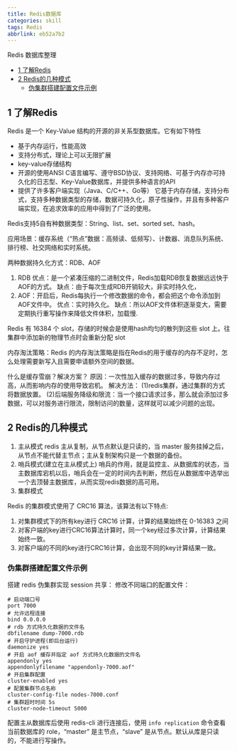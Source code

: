 ```yaml
---
title: Redis数据库
categories: skill
tags: Redis
abbrlink: eb52a7b2
---
```


Redis 数据库整理

<!-- more -->

<!-- @import "[TOC]" {cmd="toc" depthFrom=2 depthTo=6 orderedList=true} -->

<!-- code_chunk_output -->

- [1 了解Redis](#1-了解redis)
- [2 Redis的几种模式](#2-redis的几种模式)
  - [伪集群搭建配置文件示例](#伪集群搭建配置文件示例)

<!-- /code_chunk_output -->

## 1 了解Redis

Redis 是一个 Key-Value 结构的开源的非关系型数据库。它有如下特性

- 基于内存运行，性能高效
- 支持分布式，理论上可以无限扩展
- key-value存储结构
- 开源的使用ANSI C语言编写、遵守BSD协议、支持网络、可基于内存亦可持久化的日志型、Key-Value数据库，并提供多种语言的API
- 提供了许多客户端实现（Java、C/C++、Go等）
它基于内存存储，支持分布式，支持多种数据类型的存储，数据可持久化，原子性操作，并且有多种客户端实现，在追求效率的应用中得到了广泛的使用。

Redis支持5自有种数据类型：String、list、set、sorted set、hash。

应用场景：缓存系统（“热点”数据：高频读、低频写）、计数器、消息队列系统、排行榜、社交网络和实时系统。

两种数据持久化方式：RDB、AOF

1. RDB
优点：是一个紧凑压缩的二进制文件，Redis加载RDB恢复数据远远快于AOF的方式。
缺点：由于每次生成RDB开销较大，非实时持久化，
2. AOF：开启后，Redis每执行一个修改数据的命令，都会把这个命令添加到AOF文件中。
优点：实时持久化。
缺点：所以AOF文件体积逐渐变大，需要定期执行重写操作来降低文件体积，加载慢.

Redis 有 16384 个 slot，存储的时候会是使用hash均匀的散列到这些 slot 上。往集群中添加新的物理节点时会重新分配 slot

内存淘汰策略：Redis 的内存淘汰策略是指在Redis的用于缓存的内存不足时，怎么处理需要新写入且需要申请额外空间的数据。

什么是缓存雪崩？解决方案？
原因：一次性加入缓存的数据过多，导致内存过高，从而影响内存的使用导致宕机。
解决方法：
(1)redis集群，通过集群的方式将数据放置。
(2)后端服务降级和限流：当一个接口请求过多，那么就会添加过多数据，可以对服务进行限流，限制访问的数量，这样就可以减少问题的出现。

## 2 Redis的几种模式

1. 主从模式
   redis 主从复制，从节点默认是只读的，当 master 服务挂掉之后，从节点不能代替主节点；主从复制架构只是一个数据的备份。
2. 哨兵模式(建立在主从模式上)
   哨兵的作用，就是监控主、从数据库的状态，当主数据库宕机以后，哨兵会在一定的时间内去判断，然后在从数据库中选举出一个去顶替主数据库，从而实现redis数据的高可用。
3. 集群模式

Redis 的集群模式使用了 CRC16 算法，该算法有以下特点:

1. 对集群模式下的所有key进行 CRC16 计算，计算的结果始终在 0-16383 之间
2. 对客户端的key进行CRC16算法计算时，同一个key经过多次计算，计算结果始终一致。
3. 对客户端的不同的key进行CRC16计算，会出现不同的key计算结果一致。

### 伪集群搭建配置文件示例

搭建 redis 伪集群实现 session 共享：
修改不同端口的配置文件：

```bash{.line-numbers}
# 启动端口号
port 7000
# 允许远程连接
bind 0.0.0.0
# rdb 方式持久化数据的文件名
dbfilename dump-7000.rdb
# 开启守护进程(即后台运行)
daemonize yes
# 开启 aof 缓存并指定 aof 方式持久化数据的文件名
appendonly yes
appendonlyfilename "appendonly-7000.aof"
# 开启集群配置
cluster-enabled yes
# 配置集群节点名称
cluster-config-file nodes-7000.conf
# 集群超时时间 5s
cluster-node-timeout 5000
```

配置主从数据库后使用 redis-cli 进行连接后，使用 `info replication` 命令查看当前数据库的 role，“master” 是主节点，“slave” 是从节点。默认从库是只读的，不能进行写操作。
